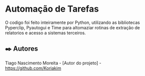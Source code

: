 # Automação de Tarefas

O codigo foi feito inteiramente por Python, utilizando as bibliotecas Pyperclip, Pyautogui e Time para altomaziar rotinas de extração de relatorios e acesso a sistemas terceiros.


## ✒️ Autores

Tiago Nascimento Moreita - [Autor do projeto] - https://github.com/Koriakim

